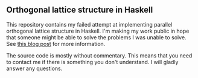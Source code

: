 Orthogonal lattice structure in Haskell
---------------------------------------

This repository contains my failed attempt at implementing parallel orthogonal
lattice structure in Haskell. I'm making my work public in hope that someone
might be able to solve the problems I was unable to solve. See
[this blog post](http://lambda.jstolarek.com/2014/05/parallel-haskell-challange-also-how-to-make-your-research-project-fail/)
for more information.

The source code is mostly without commentary. This means that you need to
contact me if there is something you don't understand. I will gladly answer any
questions.
